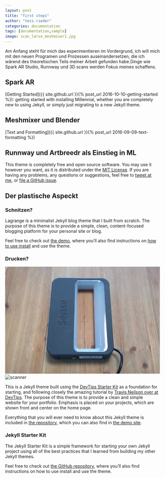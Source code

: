 ```yaml
---
layout: post
title: "first steps"
author: "tess.rieder"
categories: documentation
tags: [documentation,sample]
image: scan_larva_meshmixer1.jpg
---
```


Am Anfang steht für mich das experimentieren im Vordergrund, ich will mich mit den neuen Programen und Prozessen auseinandersetzen, die ich wärend des theoretischen Teils meiner Arbeit gefunden habe.Dinge wie Spark AR Studio, Runnway und 3D scans werden Fokus meines schaffens. 

## Spark AR

[Getting Started]({{ site.github.url }}{% post_url 2016-10-10-getting-started %}): getting started with installing Millennial, whether you are completely new to using Jekyll, or simply just migrating to a new Jekyll theme.

## Meshmixer und Blender

[Text and Formatting]({{ site.github.url }}{% post_url 2016-09-09-text-formatting %})

## Runnway und Artbreedr als Einstieg in ML

This theme is completely free and open source software. You may use it however you want, as it is distributed under the [MIT License](http://choosealicense.com/licenses/mit/). If you are having any problems, any questions or suggestions, feel free to [tweet at me](https://twitter.com/intent/tweet?text=My%20question%20about%20Millennial;via=paululele), or [file a GitHub issue](https://github.com/lenpaul/Millennial/issues/new).

## Der plastische Aspeckt

### Schnitzen?

Lagrange is a minimalist Jekyll blog theme that I built from scratch. The purpose of this theme is to provide a simple, clean, content-focused blogging platform for your personal site or blog.

Feel free to check out <a href="https://lenpaul.github.io/Lagrange/" target="_blank">the demo</a>, where you’ll also find instructions on <a href="https://lenpaul.github.io/Lagrange/journal/getting-started.html">how to use install</a> and use the theme.

### Drucken?

![scanner](assets/img/sense_scanner1.png)
![scanner](https://github.com/[riedt1]/[riedt1]/blob/[img]/image.jpg?raw=true)

This is a Jekyll theme built using the [DevTips Starter Kit](http://devtipsstarterkit.com/) as a foundation for starting, and following closely the amazing tutorial by [Travis Neilson over at DevTips](https://www.youtube.com/watch?v=T6jKLsxbFg4&list=PL0CB3OvPhDA_STygmp3sDenx3UpdOMk7P). The purpose of this theme is to provide a clean and simple website for your portfolio. Emphasis is placed on your projects, which are shown front and center on the home page.

Everything that you will ever need to know about this Jekyll theme is included in [the repository](https://github.com/LeNPaul/portfolio-jekyll-theme), which you can also find in [the demo site](https://lenpaul.github.io/portfolio-jekyll-theme/).

### Jekyll Starter Kit

The Jekyll Starter Kit is a simple framework for starting your own Jekyll project using all of the best practices that I learned from building my other Jekyll themes.

Feel free to check out <a href="https://github.com/LeNPaul/jekyll-starter-kit" target="_blank">the GitHub repository</a>, where you’ll also find instructions on how to use install and use the theme.
